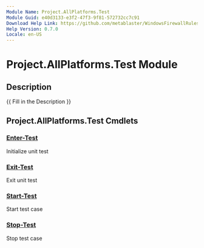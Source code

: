 ```yaml
---
Module Name: Project.AllPlatforms.Test
Module Guid: e40d3133-e3f2-47f3-9f81-572732cc7c91
Download Help Link: https://github.com/metablaster/WindowsFirewallRuleset/tree/master/Config/HelpContent/0.7.0
Help Version: 0.7.0
Locale: en-US
---
```


# Project.AllPlatforms.Test Module

## Description

{{ Fill in the Description }}

## Project.AllPlatforms.Test Cmdlets

### [Enter-Test](Enter-Test.md)

Initialize unit test

### [Exit-Test](Exit-Test.md)

Exit unit test

### [Start-Test](Start-Test.md)

Start test case

### [Stop-Test](Stop-Test.md)

Stop test case
